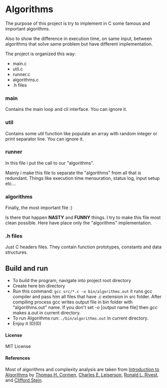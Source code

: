 # Algorithms


The purpose of this project is try to implement in C some famous and important algorithms.

Also to show the difference in execution time, on same input, between algorithms that solve same problem but have different implementation.

The project is organized this way:

* main.c
* util.c
* runner.c
* algorithms.c
* .h files

### main

Contains the main loop and cli interface. You can ignore it.


### util

Contains some util function like populate an array with random integer or print separator line. You can ignore it.


### runner 

In this file i put the call to our "algorithms". 

Mainly i make this file to separate the "algorithms" from all that is redundant.
Things like execution time mensuration, status log, input setup etc... 


### algorithms

Finally, the most important file :)

Is there that happen **NASTY** and **FUNNY** things.
I try to make this file most clean possible. Here have place only the "algorithms" implementation.


### .h files

Just C headers files. They contain function prototypes, constants and data structures.



## Build and run

* To build the program, navigate into project root directory
* Create here bin directory
* Run this command: `gcc src/*.c -o bin/algorithms.out` it runs gcc compiler and pass him all files that have .c extension
in src folder. After compiling process gcc writes output file in bin folder with "algorithms.out" name. If you don't set -o [output name file] then gcc makes a.out in current directory.
* To run Algorithms run: `./bin/algorithms.out` in current directory.
* Enjoy it (0)(0)


#### License

MIT License


#### References

Most of algorithms and complexity analysis are taken from [Introduction to Algorithms][1] by [Thomas H. Cormen][2], [Charles E. Leiserson][3], [Ronald L. Rivest][4], and [Clifford Stein][5].



[1]: https://mitpress.mit.edu/books/introduction-algorithms
[2]: http://www.cs.dartmouth.edu/~thc/
[3]: https://people.csail.mit.edu/cel/
[4]: https://people.csail.mit.edu/rivest/
[5]: http://www.columbia.edu/~cs2035/